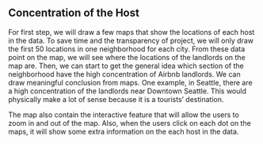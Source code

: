 ## Concentration of the Host

For first step, we will draw a few maps that show the locations of each host in
the data. To save time and the transparency of project, we will only draw the
first 50 locations in one neighborhood for each city. From these data point on
the map, we will see where the locations of the landlords on the map are. Then,
we can start to get the general idea which section of the neighborhood have the
high concentration of Airbnb landlords. We can draw meaningful conclusion from
maps. One example, in Seattle, there are a high concentration of
the landlords near Downtown Seattle. This would physically make a lot of sense
because it is a tourists’ destination.

The map also contain the interactive feature that will allow the users to zoom in
and out of the map. Also, when the users click on each dot on the maps, it will
show some extra information on the each host in the data.

